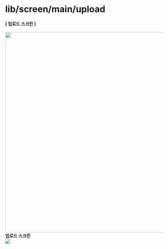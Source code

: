 # lib/screen/main/upload

<b>[ 업로드 스크린 ]</b>
<br />
<br />
<img src="https://github.com/team-ilpalsam/Flutter_DaelimMarket/blob/main/readme/main/upload.gif" width="auto" height="640px">
<b>업로드 스크린</b>
<br />
<img src="https://github.com/team-ilpalsam/Flutter_DaelimMarket/blob/main/readme/main/upload.gif">
